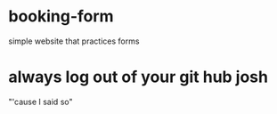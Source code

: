 # booking-form
simple website that practices forms
# always log out of your git hub josh
"'cause I said so"
